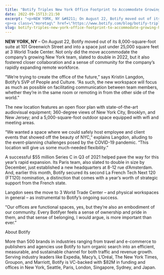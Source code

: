 ```yaml
---
title: "Botify Triples New York Office Footprint to Accommodate Growing Hybrid Workforce"
date: 2022-09-15T13:21:50
excerpt: "<p>NEW YORK, NY &#8211; On August 22, Botify moved out of its 8,000-square-foot suite at 101 Greenwich Street and into a space just under 25,000 square feet at 3 World Trade Center. Not only did the move accommodate the company’s growing New York team, slated to double in 2022, but it also fostered closer collaboration&hellip; </p>
<p><a class=\"moretag\" href=\"https://www.botify.com/blog/botify-triples-new-york-office-footprint-to-accommodate-growing-hybrid-workforce\">Read the full article</a></p>"
slug: botify-triples-new-york-office-footprint-to-accommodate-growing-hybrid-workforce
---
```



<p><strong>NEW YORK, NY </strong>&#8211; On August 22, Botify moved out of its 8,000-square-foot suite at 101 Greenwich Street and into a space just under 25,000 square feet at 3 World Trade Center. Not only did the move accommodate the company’s growing New York team, slated to double in 2022, but it also fostered closer collaboration and a sense of community for the company’s rapidly expanding remote workforce.&nbsp;</p>



<p>“We’re trying to create the office of the future,” says Kristin Langdon, Botify’s SVP of People and Culture. “As such, the new workspace will focus as much as possible on facilitating communication between team members, whether they’re in the same room or remoting in from the other side of the world.”&nbsp;</p>



<p>The new location features an open floor plan with state-of-the-art audiovisual equipment; 360-degree views of New York City, Brooklyn, and New Jersey; and a 5,000-square-foot outdoor space equipped with wifi and meeting areas.&nbsp;</p>



<p>“We wanted a space where we could safely host employee and client events that showed off the beauty of NYC,” explains Langdon, alluding to the event-planning challenges posed by the COVID-19 pandemic. “This location will give us some much-needed flexibility.”&nbsp;</p>



<p>A successful $55 million Series C in Q3 of 2021 helped pave the way for this year’s rapid expansion. Its Paris team, also slated to double in size by December, just established a new headquarters at 8-12 rue d’Amsterdam. And, earlier this month, Botify secured its second La French Tech Next 120 (FT120) nomination, a distinction that comes with a year’s worth of strategic support from the French state.&nbsp;</p>



<p>Langdon sees the move to 3 World Trade Center – and physical workspaces in general – as instrumental to Botify’s ongoing success.&nbsp;</p>



<p>“Our offices are functional spaces, yes, but they’re also an embodiment of our community. Every Botifyer feels a sense of ownership and pride in them, and that sense of belonging, I would argue, is more important than ever.”&nbsp;</p>



<p>About Botify&nbsp;</p>



<p>More than 500 brands in industries ranging from travel and e-commerce to publishers and agencies use Botify to turn organic search into an efficient, measurable, and sustainable channel for both traffic and revenue growth. Serving industry leaders like Expedia, Macy’s, L’Oréal, The New York Times, Groupon, and Marriott, Botify is VC-backed with $82M in funding and offices in New York, Seattle, Paris, London, Singapore, Sydney, and Japan.</p>
